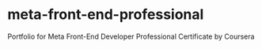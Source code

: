 # meta-front-end-professional
Portfolio for Meta Front-End Developer Professional Certificate by Coursera
